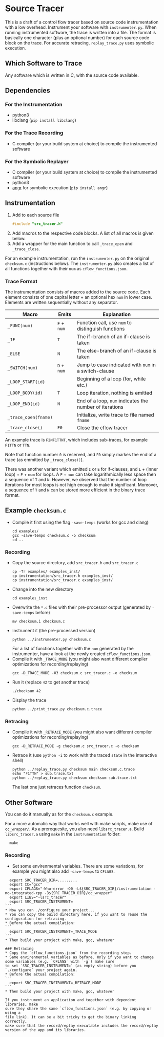 # Source Tracer

This is a draft of a control flow tracer based on source code instrumentation with a low overhead.
Instrument your software with `instrumenter.py`. When running instrumented software, the trace is written into a file.
The format is basically one character (plus an optional number)
for each source code block on the trace.
For accurate retracing, `replay_trace.py` uses symbolic execution.

## Which Software to Trace

Any software which is written in C, with the source code available.

## Dependencies
### For the Instrumentation

* python3
* libclang (`pip install libclang`)

### For the Trace Recording

* C compiler (or your build system at choice) to compile the instrumented software

### For the Symbolic Replayer

* C compiler (or your build system at choice) to compile the instrumented software
* python3
* [angr](https://angr.io) for symbolic execution (`pip install angr`)

## Instrumentation

1. Add to each source file
   ```C
   #include "src_tracer.h"
   ```
2. Add macros to the respective code blocks. A list of all macros is given below.
3. Add a wrapper for the main function to call `_trace_open` and `_trace_close`.

For an example instrumentation, run the `instrumenter.py` on
the original `checksum.c` (instructions below).
The `instrumenter.py` also creates a list of all functions together with their
`num` as `cflow_functions.json`.

### Trace Format

The instrumentation consists of macros added to the source code.
Each element consists of one capital letter + an optional hex `num` in lower case.
Elements are written sequentially without any separator.

| Macro                | Emits       | Explanation                                             |
|----------------------|-------------|---------------------------------------------------------|
| `_FUNC(num)`         | `F` + `num` | Function call, use `num` to distinguish functions       |
| `_IF`                | `T`         | The if-branch of an if-clause is taken                  |
| `_ELSE`              | `N`         | The else-branch of an if-clause is taken                |
| `_SWITCH(num)`       | `D` + `num` | Jump to case indicated with `num` in a switch-clause    |
| `_LOOP_START(id)`    |             | Beginning of a loop (for, while etc.)                   |
| `_LOOP_BODY(id)`     | `T`         | Loop iteration, nothing is emitted                      |
| `_LOOP_END(id)`      | `N`         | End of a loop, `num` indicates the number of iterations |
| `_trace_open(fname)` |             | Initialize, write trace to file named `fname`           |
| `_trace_close()`     | `F0`        | Close the cflow tracer                                  |

An example trace is `F2NF1TTNT`, which includes sub-traces, for example `F1TTN` or `TTN`.

Note that function number `0` is reserved, and `F0` simply markes the end of a trace
(as emmitted by `_trace_close()`).

There was another variant which emitted `I` or `E` for if-clauses, and
`L` + (inner loop) + `P` + `num` for loops. A `P` + `num` can take logarithmically less
space then a sequence of `T` and `N`. However, we observed that the number
of loop iterations for most loops is not high enough to make it significant.
Moreover, a sequence of `T` and `N` can be stored more efficient in the binary trace format.

## Example `checksum.c`

* Compile it first using the flag `-save-temps` (works for gcc and clang)
  ```
  cd examples/
  gcc -save-temps checksum.c -o checksum
  cd ..
  ```
### Recording
* Copy the source directory, add `src_tracer.h` and `src_tracer.c`
  ```
  cp -Tr examples/ examples_inst/
  cp instrumentation/src_tracer.h examples_inst/
  cp instrumentation/src_tracer.c examples_inst/
  ```
* Change into the new directory
  ```
  cd examples_inst
  ```
* Overwrite the `*.c` files with their pre-processor output
  (generated by `-save-temps` before)
  ```
  mv checksum.i checksum.c
  ```
* Instrument it (the pre-processed version)
  ```
  python ../instrumenter.py checksum.c
  ```
  For a list of functions together with the `num` generated by the instrumenter,
  have a look at the newly created `cflow_functions.json`.
* Compile it with `_TRACE_MODE` (you might also want different compiler optimizations for recording/replaying)
  ```
  gcc -D_TRACE_MODE -O3 checksum.c src_tracer.c -o checksum
  ```
* Run it (replace `42` to get another trace) 
  ```
  ./checksum 42
  ```
* Display the trace
  ```
  python ../print_trace.py checksum.c.trace
  ```
### Retracing
* Compile it with `_RETRACE_MODE` (you might also want different compiler optimizations for recording/replaying)
  ```
  gcc -D_RETRACE_MODE -g checksum.c src_tracer.c -o checksum
  ```
* Retrace it (use `python -i` to work with the traced `state` in the interactive shell)
  ```
  python ../replay_trace.py checksum main checksum.c.trace
  echo "F1TTN" > sub.trace.txt
  python ../replay_trace.py checksum checksum sub.trace.txt
  ```
  The last one just retraces function `checksum`.

## Other Software

You can do it manually as for the `checksum.c` example.

For a more automatic way that works well with make scripts, make use of `cc_wrapper/`.
As a prerequesite, you also need `libsrc_tracer.a`. Build `libsrc_tracer.a` using `make` in the `instrumentation` folder:

```
  make
```

### Recording
* Set some envirenmental variables. There are some variations, for example you might also add `-save-temps` to `CFLAGS`.
````
  export SRC_TRACER_DIR=.........
  export CC="gcc"
  export CFLAGS="-Wno-error -O0 -L${SRC_TRACER_DIR}/instrumentation -no-integrated-cpp -B${SRC_TRACER_DIR}/cc_wrapper"
  export LIBS="-lsrc_tracer"
  export SRC_TRACER_INSTRUMENT=
```
* Now you can ./configure your project...
* You can copy the build directory here, if you want to reuse the configuration for retracing.
* Before the actual compilation:
```
  export SRC_TRACER_INSTRUMENT=_TRACE_MODE
```
* Then build your project with make, gcc, whatever

### Retracing
* Copy the `cflow_functions.json` from the recording step.
* Same envirenmental variables as before. Only if you want to change some variables (e.g. `CFLAGS` with `-g`) make sure
to set `SRC_TRACER_INSTRUMENT=` (as empty string) before you `./configure` your project again.
* Before the actual compilation:
```
  export SRC_TRACER_INSTRUMENT=_RETRACE_MODE
```
* Then build your project with make, gcc, whatever

If you instrument an application and together with dependent libraries, make
sure they share the same `cflow_functions.json` (e.g. by copying or using a
file link). It can be a bit tricky to get the binary linking correctly,
make sure that the record/replay executable includes the record/replay
version of the app and its libraries.
